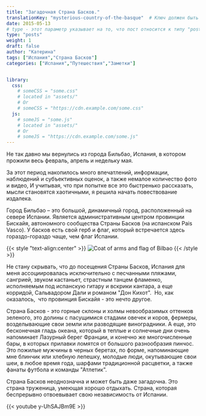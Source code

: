 ```yaml
---
title: "Загадочная Страна Басков."
translationKey: "mysterious-country-of-the-basque"  # Ключ должен быть уникальным и постоянным
date: 2015-05-13
# type - этот параметр указывает на то, что пост относится к типу "post"
type: "posts"
weight: 1
draft: false
author: "Катерина"
tags: ["Испания","Страна Басков"]
categories: ["Испания","Путешествия","Заметки"]


library:
  css:
    # someCSS = "some.css"
    # located in "assets/"
    # Or
    # someCSS = "https://cdn.example.com/some.css"
  js:
    # someJS = "some.js"
    # located in "assets/"
    # Or
    # someJS = "https://cdn.example.com/some.js"
---
```


Не так давно мы вернулись из города Бильбао, Испания, в котором прожили весь февраль, апрель и недельку мая.

За этот период накопилось много впечатлений, информации, наблюдений и субъективных оценок, а также немалое количество фото и видео, И учитывая, что при попытке все это быстренько рассказать, мысли становятся хаотичными, я решила начать повествование издалека.

Город Бильбао – это большой, динамичный город, расположенный на севере Испании. Является административным центром провинции Бискайя, автономного сообщества Страны Басков (на испанском Pais Vasco). У басков есть свой герб и флаг, который встречается здесь гораздо-гораздо чаще, чем флаг Испании.

{{< style "text-align:center" >}}
![Coat of arms and flag of Bilbao](/images/coat_of_arms_flag_Bilbao.jpeg)
{{< /style >}}

Не стану скрывать, что до посещения Страны Басков, Испания для меня ассоциировалась исключительно с песчанными пляжами, сангрией, звуком кастаньет, страстным танцем фламенко, исполняемым под испанскую гитару и вскрики кантара, а еще корридой, Сальвадором Дали и романом "Дон Кихот".  Но, как оказалось,  что провинция Бискайя - это нечто другое.

Страна Басков - это горные склоны и холмы невообразимых оттенков зеленого, это долины с пасущимися стадами овечек и коров, фермеры, возделывающие свои земли или разводящие виноградники. А еще, это бесконечная гладь океана, который в теплые и солнечные дни очень напоминает Лазурный берег Франции, и конечно же многочисленные бары, в которых прилавки ломятся от большого разнообразия пинчос. Это пожилые мужчины в черных беретах, по форме, напоминающиe мне блинчик или хлебную лепешку, молодые люди, окутывающие свои шеи, в любое время года, шарфами традиционной расцветки, а также фанаты футбола и команды "Атлетик".

Страна Басков неоднозначна и может быть даже загадочна. Это страна труженица, умеющая хорошо отдыхать. Страна, которая беспрерывно отвоевывает свою независимость от Испании.

{{< youtube y-UhSAJBm9E >}}